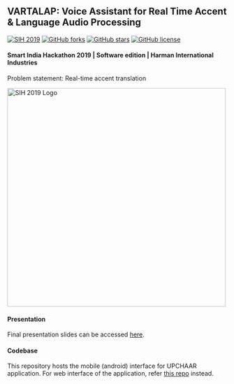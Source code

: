 ## VARTALAP: Voice Assistant for Real Time Accent & Language Audio Processing

[![SIH 2019](https://badgen.net/badge/hackathon/SIH%202019?icon=terminal&label=hackathon)](https://www.sih.gov.in/sih2019)
[![GitHub forks](https://img.shields.io/github/forks/apaar97/vartalap?style=social)](https://github.com/apaar97/vartalap/network)
[![GitHub stars](https://img.shields.io/github/stars/apaar97/vartalap?style=social)](https://github.com/apaar97/vartalap/stargazers)
[![GitHub license](https://img.shields.io/github/license/apaar97/vartalap)](https://github.com/apaar97/vartalap/blob/master/LICENSE)

#### Smart India Hackathon 2019 | Software edition | Harman International Industries

Problem statement: Real-time accent translation

<img src="https://cdn-images-1.medium.com/fit/t/1600/480/1*Kdp0sgcXmUi3CroRxRoUAg.png" width="500" alt="SIH 2019 Logo">

#### Presentation

Final presentation slides can be accessed [here](https://drive.google.com/file/d/1MxEnnNbzPLMM01BdOTYZ-khFuqBh0q5F/view?usp=sharing).

#### Codebase

This repository hosts the mobile (android) interface for UPCHAAR application. For web interface of the application, refer [this repo](https://github.com/apaar97/vartalap-web) instead.
